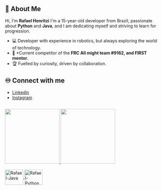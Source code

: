 ## 🖖 About Me

Hi, I'm **Rafael Henritzi** 
 I'm a 15-year-old developer from Brazil, passionate about **Python** and **Java**, and I am dedicating myself and striving to learn for progression.

- 💻 Developer with experience in robotics, but always exploring the world of technology.
- 👾 *Current competitor of the **FRC All might team #9162, and FIRST mentor**.
- 🏆 Fuelled by curiosity, driven by collaboration.

## ♾️ Connect with me

- [Linkedin](https://www.linkedin.com/in/rafael-henritzi-5628b735b/)
- [Instagram](https://www.instagram.com/henritzi_/)  

##

<div>
 <a href="https://github.com/henritzi"> 
 <img height="180em" src="https://github-readme-stats.vercel.app/api?username=henritzi&show_icons=true&theme=dracula"/>
 <img height="180em" src="https://github-readme-stats.vercel.app/api/top-langs/?username=henritzi&layout=compact&langs_count=16&hide_progress=false&theme=dracula"/> 
</div>
<div style="display: inline_block"><br>
  <img align="center" alt="Rafael-Java" height="50" width="60" src="https://cdn.jsdelivr.net/gh/devicons/devicon@latest/icons/java/java-original.svg">
  <img align="center" alt="Rafael-Python" height="50" width="60" src="https://cdn.jsdelivr.net/gh/devicons/devicon@latest/icons/python/python-original.svg">
</div>

